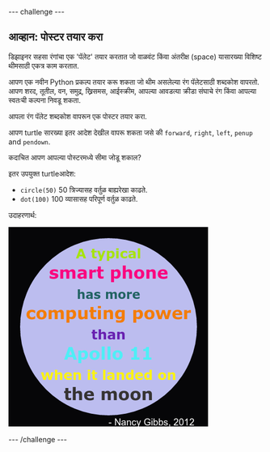 \--- challenge \---

## आव्हान: पोस्टर तयार करा

डिझाइनर सहसा रंगांचा एक 'पॅलेट' तयार करतात जो वाळवंट किंवा अंतरीक्ष (space) यासारख्या विशिष्ट थीमसाठी एकत्र काम करतात.

आपण एक नवीन Python प्रकल्प तयार करू शकता जो थीम असलेल्या रंग पॅलेटसाठी शब्दकोश वापरतो. आपण शरद, तूतील, वन, समुद्र, ख्रिसमस, आईस्क्रीम, आपल्या आवडत्या क्रीडा संघाचे रंग किंवा आपल्या स्वतःची कल्पना निवडू शकता.

आपला रंग पॅलेट शब्दकोश वापरून एक पोस्टर तयार करा.

आपण turtle सारख्या इतर आदेश देखील वापरू शकता जसे की `forward`, `right`, `left`, `penup` and `pendown`.

कदाचित आपण आपल्या पोस्टरमध्ये सीमा जोडू शकाल?

इतर उपयुक्त turtleआदेश:

+ `circle(50)` 50 त्रिज्यासह वर्तुळ बाह्यरेखा काढते.
+ `dot(100)` 100 व्यासासह परिपूर्ण वर्तुळ काढते. 

उदाहरणार्थ:

![screenshot](images/colourful-finished.png)

\--- /challenge \---